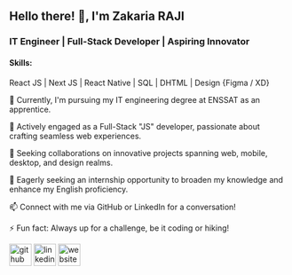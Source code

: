 ## Hello there! 👋, I'm **Zakaria RAJI**
### IT Engineer | Full-Stack Developer | Aspiring Innovator

#### Skills: 
React JS | Next JS | React Native | SQL | DHTML | Design {Figma / XD}

🔭 Currently, I'm pursuing my IT engineering degree at ENSSAT as an apprentice.

🌱 Actively engaged as a Full-Stack "JS" developer, passionate about crafting seamless web experiences.

💪 Seeking collaborations on innovative projects spanning web, mobile, desktop, and design realms.

🤔 Eagerly seeking an internship opportunity to broaden my knowledge and enhance my English proficiency.

📫 Connect with me via GitHub or LinkedIn for a conversation!

⚡ Fun fact: Always up for a challenge, be it coding or hiking!



[<img src='https://cdn.jsdelivr.net/npm/simple-icons@3.0.1/icons/github.svg' alt='github' height='40'>](https://github.com/RAJI-Zakaria)  [<img src='https://cdn.jsdelivr.net/npm/simple-icons@3.0.1/icons/linkedin.svg' alt='linkedin' height='40'>](https://www.linkedin.com/in/zakariaraji/)  [<img src='https://cdn.jsdelivr.net/npm/simple-icons@3.0.1/icons/icloud.svg' alt='website' height='40'>](RAJI-Zakaria)  

 
